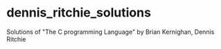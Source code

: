 # dennis_ritchie_solutions
Solutions of "The C programming Language" by Brian Kernighan, Dennis Ritchie
